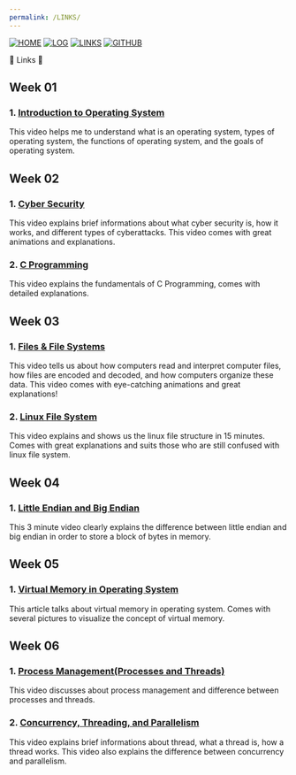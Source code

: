 ```yaml
---
permalink: /LINKS/
---
```


[![HOME](https://img.shields.io/badge/-HOME-C6DBDA?style=for-the-badge&logoColor=white)](https://amalianahda.github.io/os212/)
[![LOG](https://img.shields.io/badge/-LOG-FF96BA?style=for-the-badge&logoColor=white)](https://github.com/amalianahda/os212/blob/master/TXT/mylog.txt)
[![LINKS](https://img.shields.io/badge/-LINKS-55CBCD?style=for-the-badge&logoColor=white)](https://github.com/amalianahda/os212/blob/master/links.md)
[![GITHUB](https://img.shields.io/badge/GitHub-100000?style=for-the-badge&logo=github&logoColor=white)](https://github.com/amalianahda/os212/)

🔗 Links 🔗
## Week 01 
### 1. [Introduction to Operating System](https://youtu.be/vBURTt97EkA)
This video helps me to understand what is an operating system, types of operating system, the functions of operating system, and the goals of operating system.
## Week 02
### 1. [Cyber Security](https://www.youtube.com/watch?v=inWWhr5tnEA)
This video explains brief informations about what cyber security is, how it works, and different types of cyberattacks. This video comes with great animations and explanations.
### 2. [C Programming](https://www.youtube.com/watch?v=rLf3jnHxSmU&list=PLBlnK6fEyqRggZZgYpPMUxdY1CYkZtARR)
This video explains the fundamentals of C Programming, comes with detailed explanations.
## Week 03
### 1. [Files & File Systems](https://www.youtube.com/watch?v=KN8YgJnShPM)
This video tells us about how computers read and interpret computer files, how files are encoded and decoded, and how computers organize these data. This video comes with eye-catching animations and great explanations!
### 2. [Linux File System](https://www.youtube.com/watch?v=HbgzrKJvDRw)
This video explains and shows us the linux file structure in 15 minutes. Comes with great explanations and suits those who are still confused with linux file system.
## Week 04
### 1. [Little Endian and Big Endian](https://www.youtube.com/watch?v=T1C9Kj_78ek)
This 3 minute video clearly explains the difference between little endian and big endian in order to store a block of bytes in memory. 
## Week 05
### 1. [Virtual Memory in Operating System](https://www.geeksforgeeks.org/virtual-memory-in-operating-system/)
This article talks about virtual memory in operating system. Comes with several pictures to visualize the concept of virtual memory.
## Week 06
### 1. [Process Management(Processes and Threads)](https://www.youtube.com/watch?v=OrM7nZcxXZU)
This video discusses about process management and difference between processes and threads. 
### 2. [Concurrency, Threading, and Parallelism](https://www.youtube.com/watch?v=olYdb0DdGtM)
This video explains brief informations about thread, what a thread is, how a thread works. This video also explains the difference between concurrency and parallelism.
